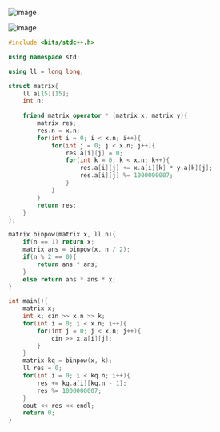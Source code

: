 ![image](https://github.com/user-attachments/assets/0c32e295-e568-4bbc-9866-1c4151cc4a57)

![image](https://github.com/user-attachments/assets/b070735e-ced6-4c51-b277-b43f735643ab)

```cpp
#include <bits/stdc++.h>

using namespace std;

using ll = long long;

struct matrix{
    ll a[15][15];
    int n;
    
    friend matrix operator * (matrix x, matrix y){
        matrix res;
        res.n = x.n;
        for(int i = 0; i < x.n; i++){
            for(int j = 0; j < x.n; j++){
                res.a[i][j] = 0;
                for(int k = 0; k < x.n; k++){
                    res.a[i][j] += x.a[i][k] * y.a[k][j];
                    res.a[i][j] %= 1000000007;
                }
            }
        }
        return res;
    }
};

matrix binpow(matrix x, ll n){
    if(n == 1) return x;
    matrix ans = binpow(x, n / 2);
    if(n % 2 == 0){
        return ans * ans;
    }
    else return ans * ans * x;
}

int main(){
    matrix x;
    int k; cin >> x.n >> k;
    for(int i = 0; i < x.n; i++){
        for(int j = 0; j < x.n; j++){
            cin >> x.a[i][j];
        }
    }
    matrix kq = binpow(x, k);
    ll res = 0;
    for(int i = 0; i < kq.n; i++){
        res += kq.a[i][kq.n - 1];
        res %= 1000000007;
    }
    cout << res << endl;
    return 0;
}
```
